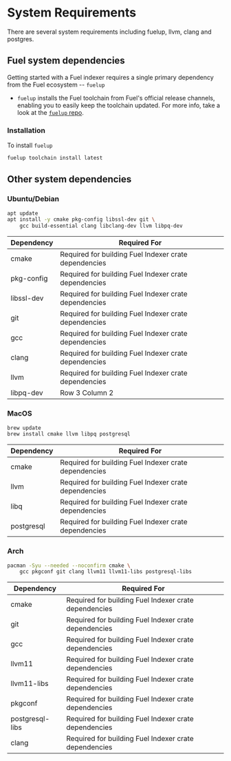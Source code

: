 # System Requirements

There are several system requirements including fuelup, llvm, clang and postgres.

## Fuel system dependencies

Getting started with a Fuel indexer requires a single primary dependency from the Fuel ecosystem -- `fuelup`
- `fuelup` installs the Fuel toolchain from Fuel's official release channels, enabling you to easily keep the toolchain updated. For more info, take a look at the [`fuelup` repo](https://github.com/fuellabs/fuelup).

### Installation

To install `fuelup`

```bash
fuelup toolchain install latest
```

## Other system dependencies

### Ubuntu/Debian

```bash
apt update
apt install -y cmake pkg-config libssl-dev git \
    gcc build-essential clang libclang-dev llvm libpq-dev
```
| Dependency | Required For |
| --------------- | --------------- |
| cmake | Required for building Fuel Indexer crate dependencies |
| pkg-config | Required for building Fuel Indexer crate dependencies |
| libssl-dev | Required for building Fuel Indexer crate dependencies |
| git | Required for building Fuel Indexer crate dependencies |
| gcc | Required for building Fuel Indexer crate dependencies |
| clang | Required for building Fuel Indexer crate dependencies |
| llvm | Required for building Fuel Indexer crate dependencies |
| libpq-dev | Row 3 Column 2 |

### MacOS

```bash
brew update
brew install cmake llvm libpq postgresql
```

| Dependency | Required For |
| --------------- | --------------- |
| cmake | Required for building Fuel Indexer crate dependencies |
| llvm| Required for building Fuel Indexer crate dependencies |
| libq | Required for building Fuel Indexer crate dependencies |
| postgresql | Required for building Fuel Indexer crate dependencies |


### Arch

```bash
pacman -Syu --needed --noconfirm cmake \
    gcc pkgconf git clang llvm11 llvm11-libs postgresql-libs
```

| Dependency | Required For |
| --------------- | --------------- |
| cmake | Required for building Fuel Indexer crate dependencies |
| git | Required for building Fuel Indexer crate dependencies |
| gcc | Required for building Fuel Indexer crate dependencies |
| llvm11 | Required for building Fuel Indexer crate dependencies |
| llvm11-libs | Required for building Fuel Indexer crate dependencies |
| pkgconf | Required for building Fuel Indexer crate dependencies |
| postgresql-libs | Required for building Fuel Indexer crate dependencies |
| clang | Required for building Fuel Indexer crate dependencies |
